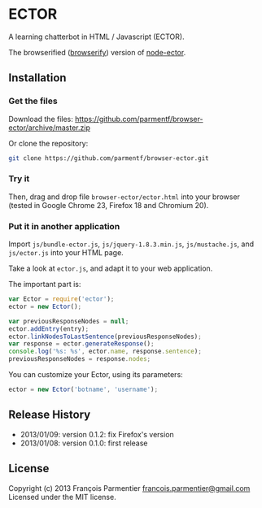 # ECTOR
A learning chatterbot in HTML / Javascript (ECTOR).

The browserified ([browserify](https://github.com/substack/node-browserify/)) version of [node-ector](https://github.com/parmentf/node-ector).

## Installation

### Get the files
Download the files: https://github.com/parmentf/browser-ector/archive/master.zip

Or clone the repository:
```bash
git clone https://github.com/parmentf/browser-ector.git
```

### Try it
Then, drag and drop file ``browser-ector/ector.html`` into your browser
(tested in Google Chrome 23, Firefox 18 and Chromium 20).

### Put it in another application
Import `js/bundle-ector.js`, `js/jquery-1.8.3.min.js`, `js/mustache.js`, and
`js/ector.js` into your HTML page.

Take a look at ``ector.js``, and adapt it to your web application.

The important part is:
```javascript
var Ector = require('ector');
ector = new Ector();

var previousResponseNodes = null;
ector.addEntry(entry);
ector.linkNodesToLastSentence(previousResponseNodes);
var response = ector.generateResponse();
console.log('%s: %s', ector.name, response.sentence);
previousResponseNodes = response.nodes;
```

You can customize your Ector, using its parameters:
```javascript
ector = new Ector('botname', 'username');
```

## Release History
* 2013/01/09: version 0.1.2: fix Firefox's version
* 2013/01/08: version 0.1.0: first release

## License
Copyright (c) 2013 François Parmentier <francois.parmentier@gmail.com>
Licensed under the MIT license.
